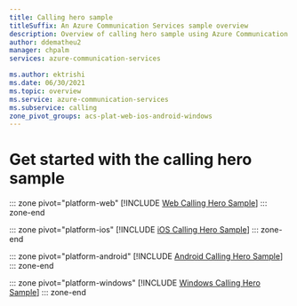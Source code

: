 ```yaml
---
title: Calling hero sample
titleSuffix: An Azure Communication Services sample overview
description: Overview of calling hero sample using Azure Communication Services to enable developers to learn more about the inner workings of the sample.
author: ddematheu2
manager: chpalm
services: azure-communication-services

ms.author: ektrishi
ms.date: 06/30/2021
ms.topic: overview
ms.service: azure-communication-services
ms.subservice: calling
zone_pivot_groups: acs-plat-web-ios-android-windows
---
```


# Get started with the calling hero sample

::: zone pivot="platform-web"
[!INCLUDE [Web Calling Hero Sample](./includes/web-calling-hero.md)]
::: zone-end

::: zone pivot="platform-ios"
[!INCLUDE [iOS Calling Hero Sample](./includes/ios-calling-hero.md)]
::: zone-end

::: zone pivot="platform-android"
[!INCLUDE [Android Calling Hero Sample](./includes/android-calling-hero.md)]
::: zone-end

::: zone pivot="platform-windows"
[!INCLUDE [Windows Calling Hero Sample](./includes/windows-calling-hero.md)]
::: zone-end
